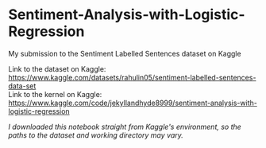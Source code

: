 # Sentiment-Analysis-with-Logistic-Regression
My submission to the Sentiment Labelled Sentences dataset on Kaggle

Link to the dataset on Kaggle: https://www.kaggle.com/datasets/rahulin05/sentiment-labelled-sentences-data-set<br>
Link to the kernel on Kaggle: https://www.kaggle.com/code/jekyllandhyde8999/sentiment-analysis-with-logistic-regression

*I downloaded this notebook straight from Kaggle's environment, so the paths to the dataset and working directory may vary.*
